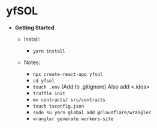 # yfSOL

+ __Getting Started__
    + Install:
        + `yarn install`

    + Notes:
        + `npx create-react-app yfsol`
        + `cd yfsol`
        + `touch .env` (Add to .gitignore) Also add <.idea>
        + `truffle init`
        + `mv contracts/ src/contracts`
        + `touch tsconfig.json`
        + `sudo su yarn global add @cloudflare/wrangler`
        + `wrangler generate workers-site`
 
